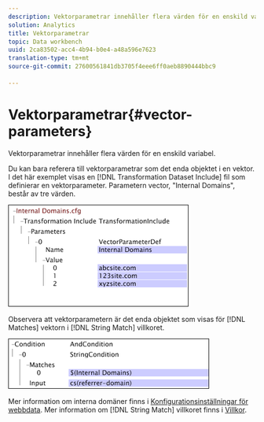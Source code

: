 ```yaml
---
description: Vektorparametrar innehåller flera värden för en enskild variabel.
solution: Analytics
title: Vektorparametrar
topic: Data workbench
uuid: 2ca83502-acc4-4b94-b0e4-a48a596e7623
translation-type: tm+mt
source-git-commit: 27600561841db3705f4eee6ff0aeb8890444bbc9

---
```



# Vektorparametrar{#vector-parameters}

Vektorparametrar innehåller flera värden för en enskild variabel.

Du kan bara referera till vektorparametrar som det enda objektet i en vektor. I det här exemplet visas en [!DNL Transformation Dataset Include] fil som definierar en vektorparameter. Parametern vector, &quot;Internal Domains&quot;, består av tre värden.

![](assets/cfg_WebParameters_InternalDomains.png)

Observera att vektorparametern är det enda objektet som visas för [!DNL Matches] vektorn i [!DNL String Match] villkoret.

![](assets/cfg_Parameters_InternalDomains_Ref.png)

Mer information om interna domäner finns i [Konfigurationsinställningar för webbdata](../../../../home/c-dataset-const-proc/c-config-web-data/c-config-web-data.md#concept-9a306b65483a484bb3f6f3c1d7e77519). Mer information om [!DNL String Match] villkoret finns i [Villkor](../../../../home/c-dataset-const-proc/c-conditions/c-abt-cond.md).

